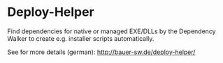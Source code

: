 # Deploy-Helper
Find dependencies for native or managed EXE/DLLs by the Dependency Walker to create e.g. installer scripts automatically.

See for more details (german): http://bauer-sw.de/deploy-helper/
